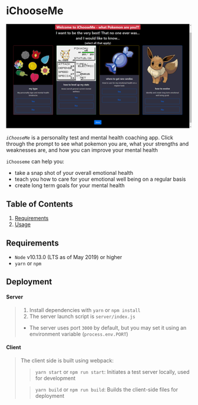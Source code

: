 # iChooseMe

![interface](database/readme.gif)

*`iChooseMe`* is a personality test and mental health coaching app. Click through the prompt to see what pokemon you are, what your strengths and weaknesses are, and how you can improve your mental health   

`iChooseme` can help you:
- take a snap shot of your overall emotional health
- teach you how to care for your emotional well being on a regular basis
- create long term goals for your mental health

## Table of Contents

1. [Requirements](#requirements)
1. [Usage](#Usage)

## Requirements

- `Node` v10.13.0 (LTS as of May 2019) or higher
- `yarn` or `npm`

## Deployment

#### Server
> 1. Install dependencies with `yarn` or `npm install`
> 1. The server launch script is `server/index.js`
> - The server uses port `3000` by default, but you may set it using an environment variable (`process.env.PORT`)

#### Client
> The client side is built using webpack:
>> `yarn start` or `npm run start`: Initiates a test server locally, used for development
>
>> `yarn build` or `npm run build`: Builds the client-side files for deployment